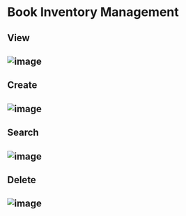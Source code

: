 # Book Inventory Management

## View
![image](https://github.com/user-attachments/assets/aff94598-b6d1-4bc5-8c59-599fa5092d5b)
---
## Create
![image](https://github.com/user-attachments/assets/230766ef-3f28-4ddc-b5c0-6be57b608bf6)
---
## Search
![image](https://github.com/user-attachments/assets/aa75bf79-0918-4e11-a985-7794ea6eaf4e)
---
## Delete
![image](https://github.com/user-attachments/assets/55c1a870-9b94-41e4-bba4-eb7930e9339a)
---
